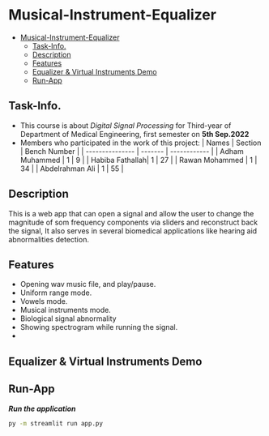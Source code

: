 # Musical-Instrument-Equalizer

- [Musical-Instrument-Equalizer](#musical-instrument-equalizer)
  - [Task-Info.](#task-info.)
  - [Description](#description)
  - [Features](#features)
  - [Equalizer & Virtual Instruments Demo](#equalizer--virtual-instruments-demo)
  - [Run-App](#run-app)

## Task-Info. 
- This course is about _Digital Signal Processing_ for Third-year of Department of Medical Engineering, first semester on **5th Sep.2022**
- Members who participated in the work of this project:
  | Names           | Section | Bench Number |
  | --------------- | ------- | ------------ |
  | Adham Muhammed  |    1    |      9       |
  | Habiba Fathallah|    1    |     27       |
  | Rawan Mohammed  |    1    |     34       |
  | Abdelrahman Ali |    1    |     55       |
  
## Description
   This is a web app that can open  a signal and allow the user to change the magnitude of som frequency components via sliders and reconstruct back the signal, It also serves in several biomedical applications like hearing aid abnormalities detection.  

## Features
- Opening wav music file, and play/pause.
- Uniform range mode.
- Vowels mode.
- Musical instruments mode.
- Biological signal abnormality
- Showing spectrogram while running the signal.
- 

## Equalizer & Virtual Instruments Demo


## Run-App

**_Run the application_**
```sh
py -m streamlit run app.py
